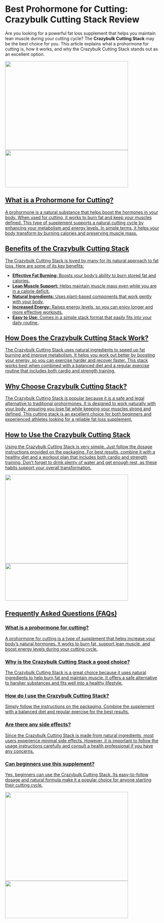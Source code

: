   <h1>Best Prohormone for Cutting: Crazybulk Cutting Stack Review</h1>
  <p>
    Are you looking for a powerful fat loss supplement that helps you maintain lean muscle during your cutting cycle? The <strong>Crazybulk Cutting Stack</strong> may be the best choice for you. This article explains what a prohormone for cutting is, how it works, and why the Crazybulk Cutting Stack stands out as an excellent option.
  </p>
  <a href="https://www.publichealthlaw.best/buy-cutting-stack" target="_blank" rel="noopener"><img class="aligncenter wp-image-10389" src="https://www.publichealthlaw.best/wp-content/uploads/2025/01/CB-CuttingStack_2024.png" alt="" width="400" height="288" /></a>
<a href="https://www.publichealthlaw.best/buy-cutting-stack" target="_blank" rel="Nofollow noopener"><img class="aligncenter wp-image-10409" src="https://www.publichealthlaw.best/wp-content/uploads/2025/01/place-an-order.png" alt="" width="400" height="121" />
  <h2>What is a Prohormone for Cutting?</h2>
  <p>
    A prohormone is a natural substance that helps boost the hormones in your body. When used for cutting, it works to burn fat and keep your muscles defined. This type of supplement supports a natural cutting cycle by enhancing your metabolism and energy levels. In simple terms, it helps your body transform by burning calories and preserving muscle mass.
  </p>
  
  <h2>Benefits of the Crazybulk Cutting Stack</h2>
  <p>
    The Crazybulk Cutting Stack is loved by many for its natural approach to fat loss. Here are some of its key benefits:
  </p>
  <ul>
    <li><strong>Effective Fat Burning:</strong> Boosts your body’s ability to burn stored fat and calories.</li>
    <li><strong>Lean Muscle Support:</strong> Helps maintain muscle mass even while you are in a calorie deficit.</li>
    <li><strong>Natural Ingredients:</strong> Uses plant-based components that work gently with your body.</li>
    <li><strong>Increased Energy:</strong> Raises energy levels, so you can enjoy longer and more effective workouts.</li>
    <li><strong>Easy to Use:</strong> Comes in a simple stack format that easily fits into your daily routine.</li>
  </ul>
  
  <h2>How Does the Crazybulk Cutting Stack Work?</h2>
  <p>
    The Crazybulk Cutting Stack uses natural ingredients to speed up fat burning and improve metabolism. It helps you work out better by boosting your energy, so you can exercise harder and recover faster. This stack works best when combined with a balanced diet and a regular exercise routine that includes both cardio and strength training.
  </p>
  
  <h2>Why Choose Crazybulk Cutting Stack?</h2>
  <p>
    The Crazybulk Cutting Stack is popular because it is a safe and legal alternative to traditional prohormones. It is designed to work naturally with your body, ensuring you lose fat while keeping your muscles strong and defined. This cutting stack is an excellent choice for both beginners and experienced athletes looking for a reliable fat loss supplement.
  </p>
  
  <h2>How to Use the Crazybulk Cutting Stack</h2>
  <p>
    Using the Crazybulk Cutting Stack is very simple. Just follow the dosage instructions provided on the packaging. For best results, combine it with a healthy diet and a workout plan that includes both cardio and strength training. Don’t forget to drink plenty of water and get enough rest, as these habits support your overall transformation.
  </p>
<a href="https://www.publichealthlaw.best/buy-cutting-stack" target="_blank" rel="noopener"><img class="aligncenter wp-image-10389" src="https://www.publichealthlaw.best/wp-content/uploads/2025/01/CB-CuttingStack_2024.png" alt="" width="400" height="288" /></a>
<a href="https://www.publichealthlaw.best/buy-cutting-stack" target="_blank" rel="Nofollow noopener"><img class="aligncenter wp-image-10409" src="https://www.publichealthlaw.best/wp-content/uploads/2025/01/place-an-order.png" alt="" width="400" height="121" />
<h2>Frequently Asked Questions (FAQs)</h2>
    
<h3>What is a prohormone for cutting?</h3>
    <p>
      A prohormone for cutting is a type of supplement that helps increase your body’s natural hormones. It works to burn fat, support lean muscle, and boost energy levels during your cutting cycle.
    </p>
    
<h3>Why is the Crazybulk Cutting Stack a good choice?</h3>
    <p>
      The Crazybulk Cutting Stack is a great choice because it uses natural ingredients to help burn fat and maintain muscle. It offers a safe alternative to harsher substances and fits well into a healthy lifestyle.
    </p>
    
<h3>How do I use the Crazybulk Cutting Stack?</h3>
    <p>
      Simply follow the instructions on the packaging. Combine the supplement with a balanced diet and regular exercise for the best results.
    </p>
    
<h3>Are there any side effects?</h3>
    <p>
      Since the Crazybulk Cutting Stack is made from natural ingredients, most users experience minimal side effects. However, it is important to follow the usage instructions carefully and consult a health professional if you have any concerns.
    </p>
    
<h3>Can beginners use this supplement?</h3>
    <p>
      Yes, beginners can use the Crazybulk Cutting Stack. Its easy-to-follow dosage and natural formula make it a popular choice for anyone starting their cutting cycle.
    </p>
    <a href="https://www.publichealthlaw.best/buy-cutting-stack" target="_blank" rel="noopener"><img class="aligncenter wp-image-10389" src="https://www.publichealthlaw.best/wp-content/uploads/2025/01/CB-CuttingStack_2024.png" alt="" width="400" height="288" /></a>
<a href="https://www.publichealthlaw.best/buy-cutting-stack" target="_blank" rel="Nofollow noopener"><img class="aligncenter wp-image-10409" src="https://www.publichealthlaw.best/wp-content/uploads/2025/01/place-an-order.png" alt="" width="400" height="121" />
